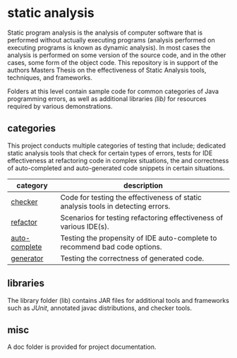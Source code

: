 # static analysis
Static program analysis is the analysis of computer software that is performed without 
actually executing programs (analysis performed on executing programs is known as 
dynamic analysis). In most cases the analysis is performed on some version of the source 
code, and in the other cases, some form of the object code.
This repository is in support of the authors Masters Thesis on the effectiveness of 
Static Analysis tools, techniques, and frameworks.

Folders at this level contain sample code for common categories of Java programming 
errors, as well as additional libraries _(lib)_ for resources required by various 
demonstrations. 

## categories

This project conducts multiple categories of testing that include; dedicated static analysis tools 
that check for certain types of errors, tests for IDE effectiveness at refactoring code in complex 
situations, the and correctness of auto-completed and auto-generated code snippets in certain 
situations.

| category | description |
| --- | --- |
| [checker](https://github.com/michaelemery/staticanalysis/tree/master/checker) | Code for testing the effectiveness of static analysis tools in detecting errors. |
| [refactor](https://github.com/michaelemery/staticanalysis/tree/master/refactor) | Scenarios for testing refactoring effectiveness of various IDE(s).|
| [auto-complete](https://github.com/michaelemery/staticanalysis/tree/master/autocomplete) | Testing the propensity of IDE auto-complete to recommend bad code options.|
| [generator](https://github.com/michaelemery/staticanalysis/tree/master/generator) | Testing the correctness of generated code.|

## libraries
The library folder (lib) contains JAR files for additional tools and frameworks such as 
_JUnit_, annotated javac distributions, and checker tools.

## misc
A doc folder is provided for project documentation.